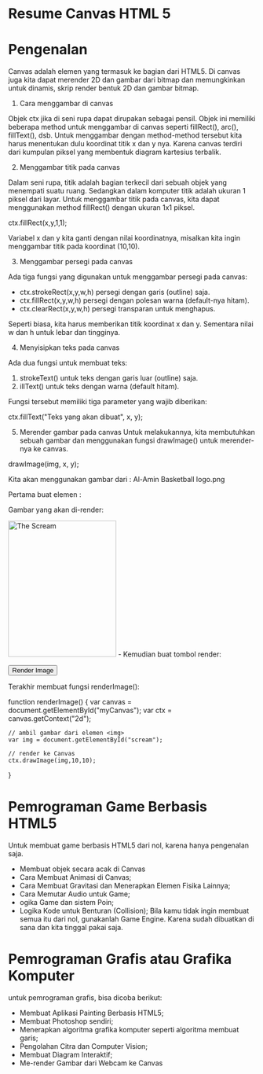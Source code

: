 # Resume Canvas HTML 5
# Pengenalan
 Canvas adalah elemen yang termasuk ke bagian dari HTML5. Di canvas juga kita dapat merender 2D dan gambar dari bitmap dan memungkinkan untuk dinamis, skrip render bentuk 2D dan gambar bitmap.

1. Cara menggambar di canvas

 Objek ctx jika di seni rupa dapat dirupakan sebagai pensil. Objek ini memiliki beberapa method untuk menggambar di canvas seperti fillRect(), arc(), fillText(), dsb.
  Untuk menggambar dengan method-method tersebut kita harus menentukan dulu koordinat titik x dan y nya. Karena canvas terdiri dari kumpulan piksel yang membentuk diagram kartesius terbalik.

2. Menggambar titik pada canvas

 Dalam seni rupa, titik adalah bagian terkecil dari sebuah objek yang menempati suatu ruang. Sedangkan dalam komputer titik adalah ukuran 1 piksel dari layar.
Untuk menggambar titik pada canvas, kita dapat menggunakan method fillRect() dengan ukuran 1x1 piksel.

ctx.fillRect(x,y,1,1);

Variabel x dan y kita ganti dengan nilai koordinatnya, misalkan kita ingin menggambar titik pada koordinat (10,10).

3. Menggambar persegi pada canvas

Ada tiga fungsi yang digunakan untuk menggambar persegi pada canvas:

- ctx.strokeRect(x,y,w,h) persegi dengan garis (outline) saja.
- ctx.fillRect(x,y,w,h) persegi dengan polesan warna (default-nya hitam).
- ctx.clearRect(x,y,w,h) persegi transparan untuk menghapus.

Seperti biasa, kita harus memberikan titik koordinat x dan y. Sementara nilai w dan h untuk lebar dan tingginya.

4. Menyisipkan teks pada canvas

Ada dua fungsi untuk membuat teks:

1. strokeText() untuk teks dengan garis luar (outline) saja.
2. illText() untuk teks dengan warna (default hitam).

Fungsi tersebut memiliki tiga parameter yang wajib diberikan:

ctx.fillText("Teks yang akan dibuat", x, y);

5. Merender gambar pada canvas
Untuk melakukannya, kita membutuhkan sebuah gambar dan menggunakan fungsi drawImage() untuk merender-nya ke canvas.

drawImage(img, x, y);

Kita akan menggunakan gambar dari : Al-Amin Basketball logo.png

Pertama buat elemen <img>:

<p>Gambar yang akan di-render:</p>
<img id="scream" src=""D:\My Project 1.0\Al-Amin Basketball logo.png"" alt="The Scream" width="220" height="277">
- Kemudian buat tombol render:

<p><button onclick="renderImage()">Render Image</button></p>
Terakhir membuat fungsi renderImage():

function renderImage() {
    var canvas = document.getElementById("myCanvas");
    var ctx = canvas.getContext("2d");

    // ambil gambar dari elemen <img>
    var img = document.getElementById("scream");

    // render ke Canvas
    ctx.drawImage(img,10,10);
}

# Pemrograman Game Berbasis HTML5
Untuk membuat game berbasis HTML5 dari nol, karena hanya pengenalan saja.

- Membuat objek secara acak di Canvas
- Cara Membuat Animasi di Canvas;
- Cara Membuat Gravitasi dan Menerapkan Elemen Fisika Lainnya;
- Cara Memutar Audio untuk Game;
- ogika Game dan sistem Poin;
- Logika Kode untuk Benturan (Collision);
Bila kamu tidak ingin membuat semua itu dari nol, gunakanlah Game Engine. Karena sudah dibuatkan di sana dan kita tinggal pakai saja.

# Pemrograman Grafis atau Grafika Komputer
untuk pemrograman grafis, bisa dicoba berikut:

- Membuat Aplikasi Painting Berbasis HTML5;
- Membuat Photoshop sendiri;
- Menerapkan algoritma grafika komputer seperti algoritma membuat garis;
- Pengolahan Citra dan Computer Vision;
- Membuat Diagram Interaktif;
- Me-render Gambar dari Webcam ke Canvas
